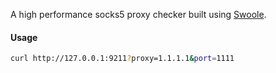 A high performance socks5 proxy checker built using [Swoole](https://github.com/swoole/swoole-src).

#### Usage

```sh
curl http://127.0.0.1:9211?proxy=1.1.1.1&port=1111
```
